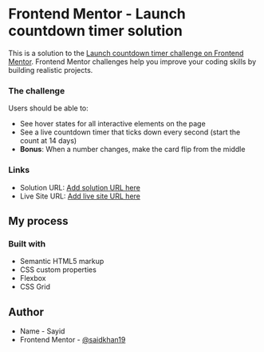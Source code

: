 # Frontend Mentor - Launch countdown timer solution

This is a solution to the [Launch countdown timer challenge on Frontend Mentor](https://www.frontendmentor.io/challenges/launch-countdown-timer-N0XkGfyz-). Frontend Mentor challenges help you improve your coding skills by building realistic projects. 

### The challenge

Users should be able to:

- See hover states for all interactive elements on the page
- See a live countdown timer that ticks down every second (start the count at 14 days)
- **Bonus**: When a number changes, make the card flip from the middle

### Links

- Solution URL: [Add solution URL here]()
- Live Site URL: [Add live site URL here](https://saidkhan19.github.io/saidkhan19-countDown/)

## My process

### Built with

- Semantic HTML5 markup
- CSS custom properties
- Flexbox
- CSS Grid

## Author

- Name - Sayid
- Frontend Mentor - [@saidkhan19](https://www.frontendmentor.io/profile/saidkhan19)

